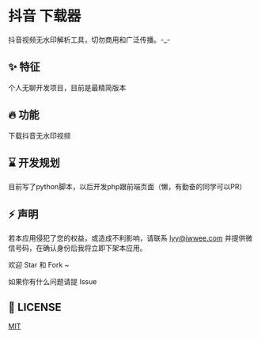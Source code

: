 # 抖音 下载器

抖音视频无水印解析工具，切勿商用和广泛传播。-\_-

## ✨ 特征
个人无聊开发项目，目前是最精简版本

## 🔥 功能
下载抖音无水印视频

## ⌛️ 开发规划
目前写了python脚本，以后开发php跟前端页面（懒，有勤奋的同学可以PR）

## ⚡ 声明
若本应用侵犯了您的权益，或造成不利影响，请联系 lyy@iwwee.com 并提供微信号码，在确认身份后我将立即下架本应用。

欢迎 Star 和 Fork ~

如果你有什么问题请提 Issue

## 📃 LICENSE
[MIT](https://opensource.org/licenses/mit-license.php)